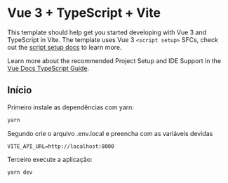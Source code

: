 # Vue 3 + TypeScript + Vite

This template should help get you started developing with Vue 3 and TypeScript in Vite. The template uses Vue 3 `<script setup>` SFCs, check out the [script setup docs](https://v3.vuejs.org/api/sfc-script-setup.html#sfc-script-setup) to learn more.

Learn more about the recommended Project Setup and IDE Support in the [Vue Docs TypeScript Guide](https://vuejs.org/guide/typescript/overview.html#project-setup).

## Início

Primeiro instale as dependências com yarn:
```bash
yarn
```

Segundo crie o arquivo .env.local e preencha com as variáveis devidas
```
VITE_API_URL=http://localhost:8000
```

Terceiro execute a aplicação:
```bash
yarn dev
```